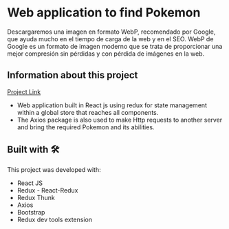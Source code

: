# Web application to find Pokemon

Descargaremos una imagen en formato WebP, recomendado por Google, que ayuda mucho en el tiempo de carga de la web y en el SEO.
WebP de Google es un formato de imagen moderno que se trata de proporcionar una mejor compresión sin pérdidas y con pérdida de imágenes en la web.

## Information about this project

[Project Link](https://pokemon-lookfor.netlify.app/)

* Web application built in React js using redux for state management within a global store that reaches all components.
* The Axios package is also used to make Http requests to another server and bring the required Pokemon and its abilities.

## Built with 🛠️

This project was developed with:

* React JS
* Redux - React-Redux
* Redux Thunk
* Axios
* Bootstrap
* Redux dev tools extension 
